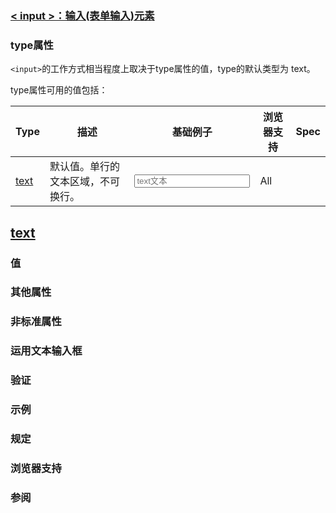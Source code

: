 <style>
.content:not(.custom){max-width: none;}
</style>

### [< input >：输入(表单输入)元素](https://developer.mozilla.org/zh-CN/docs/Web/HTML/Element/Input)

### type属性

`<input>`的工作方式相当程度上取决于type属性的值，type的默认类型为 text。

type属性可用的值包括：

<table>
  <thead>
    <tr><th>Type</th><th>描述</th><th>基础例子</th><th>浏览器支持</th><th>Spec</th></tr>
  </thead>
  <tbody>
    <tr>
      <td><a href="#text">text</a></td>
      <td>默认值。单行的文本区域，不可换行。</td>
      <td><input placeholder="text文本"></td>
      <td>All</td>
      <td></td>
    </tr>
  </tbody>

</table>

## [text](https://developer.mozilla.org/zh-CN/docs/Web/HTML/Element/input/text)

### 值
### 其他属性
### 非标准属性
### 运用文本输入框
### 验证
### 示例
### 规定
### 浏览器支持
### 参阅
